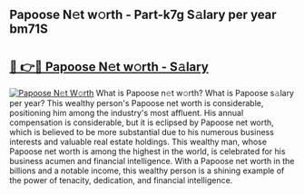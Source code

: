 ## Papoose N𝚎t w𝚘rth - Part-k7g S𝚊lary per year bm71S

# <h2><a href="http://gc23zp.nevu.top/?p=Papoose">🔗 👉🔴 Papoose N𝚎t w𝚘rth - S𝚊lary</a></h2>

[![Papoose N𝚎t W𝚘rth](https://i.imgur.com/Oavwk0R.jpeg)](http://gc23zp.nevu.top/?p=Papoose)
What is Papoose n𝚎t w𝚘rth? What is Papoose s𝚊lary per year?
This wealthy person's Papoose net worth is considerable, positioning him among the industry's most affluent. His annual compensation is considerable, but it is eclipsed by Papoose net worth, which is believed to be more substantial due to his numerous business interests and valuable real estate holdings. This wealthy man, whose Papoose net worth is among the highest in the world, is celebrated for his business acumen and financial intelligence. With a Papoose net worth in the billions and a notable income, this wealthy person is a shining example of the power of tenacity, dedication, and financial intelligence.
